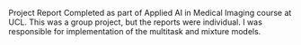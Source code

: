Project Report Completed as part of Applied AI in Medical Imaging course at UCL. This was a group project, but the reports were individual. I was responsible for implementation of the multitask and mixture models.
